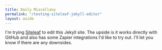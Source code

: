 ```yaml
---
title: Daily Miscellany
permalink: "/testing-siteleaf-jekyll-editor"
layout: aside
---
```


I'm trying [Siteleaf](http://siteleaf.com) to edit this Jekyll site. The upside is it works directly with GitHub and also has some Zapier integrations I'd like to try out. I'll let you know if there are any downsides.